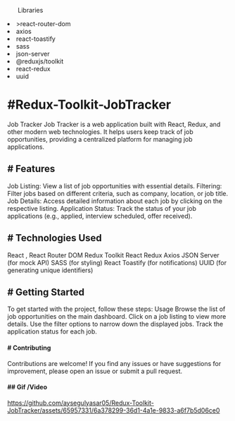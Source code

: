 <ul>Libraries</ul> 
<li>>react-router-dom</li>
<li>axios</li>
<li>react-toastify</li>
<li>sass</li>
 <li>json-server</li>
<li>@reduxjs/toolkit</li>
<li>react-redux</li>
<li>uuid</li> 

<h1>#Redux-Toolkit-JobTracker</h1>

Job Tracker Job Tracker is a web application built with React, Redux, and other modern web technologies. It helps users keep track of job opportunities, providing a centralized platform for managing job applications.

<h2># Features</h2>

Job Listing: View a list of job opportunities with essential details. Filtering: Filter jobs based on different criteria, such as company, location, or job title. Job Details: Access detailed information about each job by clicking on the respective listing. Application Status: Track the status of your job applications (e.g., applied, interview scheduled, offer received).

<h2># Technologies Used</h2>

React , React Router DOM Redux Toolkit React Redux Axios JSON Server (for mock API) SASS (for styling) React Toastify (for notifications) UUID (for generating unique identifiers)

<h2># Getting Started</h2>

To get started with the project, follow these steps: Usage Browse the list of job opportunities on the main dashboard. Click on a job listing to view more details. Use the filter options to narrow down the displayed jobs. Track the application status for each job.

<h4># Contributing</h4>
Contributions are welcome! If you find any issues or have suggestions for improvement, please open an issue or submit a pull request.
 
<h4>## Gif /Video</h4>

https://github.com/aysegulyasar05/Redux-Toolkit-JobTracker/assets/65957331/6a378299-36d1-4a1e-9833-a6f7b5d06ce0


 
